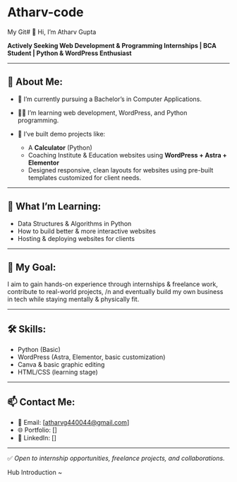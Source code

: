 # Atharv-code
My Git# 👋 Hi, I’m Atharv Gupta

 **Actively Seeking Web Development & Programming Internships | BCA Student | Python & WordPress Enthusiast**

---

## 🚀 About Me:
- 📖 I’m currently pursuing a Bachelor’s in Computer Applications.
- 👨‍💻 I’m learning web development, WordPress, and Python programming.
- 🧰 I’ve built demo projects like:
  
  - A **Calculator** (Python)
  - Coaching Institute & Education websites using **WordPress + Astra + Elementor**
  - Designed responsive, clean layouts for websites using pre-built templates customized for client needs.

---

## 🌱 What I’m Learning:
- Data Structures & Algorithms in Python
- How to build better & more interactive websites
- Hosting & deploying websites for clients

---

## 💼 My Goal:
I aim to gain hands-on experience through internships & freelance work, contribute to real-world projects, /n and eventually build my own business in tech while staying mentally & physically fit.

---

## 🛠️ Skills:
- Python (Basic)
- WordPress (Astra, Elementor, basic customization)
- Canva & basic graphic editing
- HTML/CSS (learning stage)

---

## 📫 Contact Me:
- 📧 Email: [atharvg440044@gmail.com]
- 🌐 Portfolio: []
- 💼 LinkedIn: []

---

✅ *Open to internship opportunities, freelance projects, and collaborations.*

Hub Introduction ~
